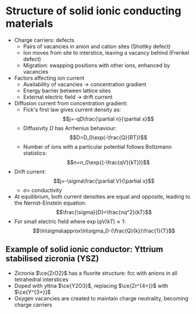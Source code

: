 # Structure of solid ionic conducting materials
- Charge carriers: defects
	- Pairs of vacancies in anion and cation sites (Shottky defect)
	- Ion moves from site to interstice, leaving a vacancy behind (Frenkel defect)
	- Migration: swapping positions with other ions, enhanced by vacancies
- Factors affecting ion current
	- Availability of vacancies -> concentration gradient
	- Energy barrier between lattice sites
	- External electric field -> drift current
- Diffusion current from concentration gradient:
	- Fick's first law gives current density as:
	$$j=-qD\frac{\partial n}{\partial x}$$
	- Diffusivity $D$ has Arrhenius behaviour:
	$$D=D_0\exp(-\frac{Q}{RT})$$
	- Number of ions with a particular potential follows Boltzmann statistics:
	$$n=n_0\exp{(-\frac{qV}{kT})}$$
- Drift current:
$$j=-\sigma\frac{\partial V}{\partial x}$$
	- $\sigma=$ conductivity
- At equilibrium, both current densities are equal and opposite, leading to the Nernst-Einstein equation:
$$\frac{\sigma}{D}=\frac{nq^2}{kT}$$
- For small electric field where $\exp(qV/kT)\approx 1$:
$$\ln\sigma\approx\ln\sigma_0-(\frac{Q}{k})\frac{1}{T}$$

## Example of solid ionic conductor: Yttrium stabilised zicronia (YSZ)
- Zicronia $\ce{ZrO2}$ has a fluorite structure: fcc with anions in all tetrahedral interstices
- Doped with yttria $\ce{Y2O3}$, replacing $\ce{Zr^{4+}}$ with $\ce{Y^{3+}}$ 
- Oxygen vacancies are created to maintain charge neutrality, becoming charge carriers